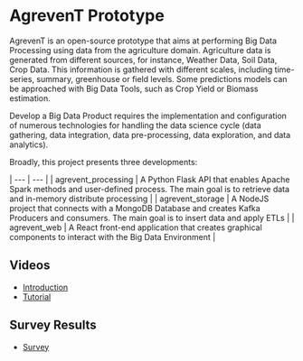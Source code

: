 # AgrevenT Prototype

AgrevenT is an open-source prototype that aims at performing Big Data Processing using data from the agriculture domain.
Agriculture data is generated from different sources, for instance,
Weather Data, Soil Data, Crop Data. This information is gathered with different scales, including time-series, summary, greenhouse or field levels. Some predictions models can be approached with Big Data Tools, such as Crop Yield or Biomass estimation.

Develop a Big Data Product requires the implementation and configuration of numerous technologies for handling the data science cycle (data gathering, data integration, data pre-processing, data exploration, and data analytics). 

Broadly, this project presents three developments:

| --- | --- |
| agrevent_processing  | A Python Flask API that enables Apache Spark methods and user-defined process. The main goal is to retrieve data and in-memory distribute processing | 
| agrevent_storage | A NodeJS project that connects with a MongoDB Database and creates Kafka Producers and consumers. The main goal is to insert data and apply ETLs | 
| agrevent_web  | A React front-end application that creates graphical components to interact with the Big Data Environment  | 


## Videos

* [Introduction](https://vimeo.com/410733754)
* [Tutorial](https://vimeo.com/411019366)

## Survey Results

* [Survey](https://github.com/felipe-vargas-inrae/agrevent/blob/master/agrevent_processing/api/documents/agrevent_survey.pdf)
